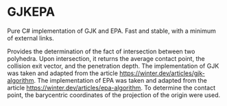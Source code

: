 # GJKEPA
Pure C# implementation of GJK and EPA. Fast and stable, with a minimum of external links. 

Provides the determination of the fact of intersection between two polyhedra.
Upon intersection, it returns the average contact point, the collision exit vector, and the penetration depth.
The implementation of GJK was taken and adapted from the article https://winter.dev/articles/gjk-algorithm.
The implementation of EPA was taken and adapted from the article https://winter.dev/articles/epa-algorithm.
To determine the contact point, the barycentric coordinates of the projection of the origin were used.
